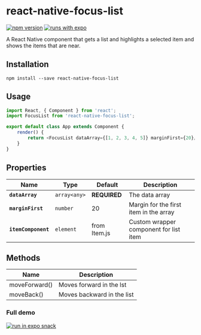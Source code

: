 # react-native-focus-list
[![npm version](https://badge.fury.io/js/react-native-focus-list.svg)](https://badge.fury.io/js/react-native-focus-list)
[![runs with expo](https://img.shields.io/badge/Runs%20with%20Expo-000.svg?style=flat&logo=EXPO&labelColor=ffffff&logoColor=000)](https://exp.host/@realkfiros/focus-list-example)

A React Native component that gets a list and highlights a selected item and shows the items that are near.

## Installation

```
npm install --save react-native-focus-list
```

## Usage

```js
import React, { Component } from 'react';
import FocusList from 'react-native-focus-list';

export default class App extends Component {
    render() {
        return <FocusList dataArray={[1, 2, 3, 4, 5]} marginFirst={20}/>
    }
}
```

## Properties

| Name | Type | Default | Description |
|---|---|---|---|
|**`dataArray`**|`array<any>`| **REQUIRED** |The data array|
|**`marginFirst`**|`number`| 20 |Margin for the first item in the array|
|**`itemComponent`**|`element`|<Item> from Item.js|Custom wrapper component for list item|

## Methods

| Name | Description |
|---|---|
| moveForward() | Moves forward in the lst |
| moveBack() | Moves backward in the list |

### Full demo

[![run in expo snack](https://img.shields.io/badge/SNACK-TRY%20NOW-4630EB.svg?style=for-the-badge&logo=EXPO&labelColor=000&logoColor=FFF)](https://snack.expo.io/@realkfiros/react-native-focus-list-example)